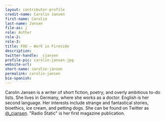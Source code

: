 ```yaml
---
layout: contributor-profile
credit-name: Carolin Jansen
first-name: Carolin
last-name: Jansen
file-as: j
role: Author
role-2:
role-3:
title: FOO — Work in Fireside
description: 
twitter-handle: _cjansen
profile-pic: carolin-jansen.jpg
website-url:
short-name: carolin-jansen
permalink: carolin-jansen
bio-spanish:
---
```

Carolin Jansen is a writer of short fiction, poetry, and overly ambitious to-do lists. She lives in Germany, where she works as a doctor. English is her second language. Her interests include strange and fantastical stories, bioethics, ice cream, and petting dogs. She can be found on Twitter as [@_cjansen](https://www.twitter.com/_cjansen). "Radio Static" is her first magazine publication.
